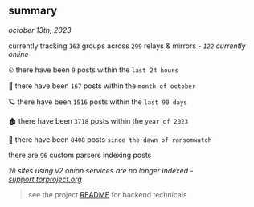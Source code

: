 
## summary
_october 13th, 2023_

currently tracking `163` groups across `299` relays & mirrors - _`122` currently online_

⏲ there have been `9` posts within the `last 24 hours`

🦈 there have been `167` posts within the `month of october`

🪐 there have been `1516` posts within the `last 90 days`

🏚 there have been `3718` posts within the `year of 2023`

🦕 there have been `8408` posts `since the dawn of ransomwatch`

there are `96` custom parsers indexing posts

_`20` sites using v2 onion services are no longer indexed - [support.torproject.org](https://support.torproject.org/onionservices/v2-deprecation/)_

> see the project [README](https://github.com/joshhighet/ransomwatch#ransomwatch--) for backend technicals
